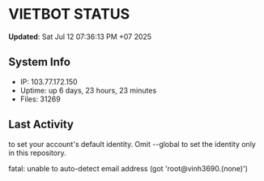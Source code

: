 # VIETBOT STATUS
**Updated**: Sat Jul 12 07:36:13 PM +07 2025

## System Info
- IP: 103.77.172.150
- Uptime: up 6 days, 23 hours, 23 minutes
- Files: 31269

## Last Activity

to set your account's default identity.
Omit --global to set the identity only in this repository.

fatal: unable to auto-detect email address (got 'root@vinh3690.(none)')

